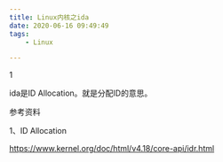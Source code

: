 ```yaml
---
title: Linux内核之ida
date: 2020-06-16 09:49:49
tags:
	- Linux

---
```


1

ida是ID Allocation。就是分配ID的意思。



参考资料

1、ID Allocation

https://www.kernel.org/doc/html/v4.18/core-api/idr.html